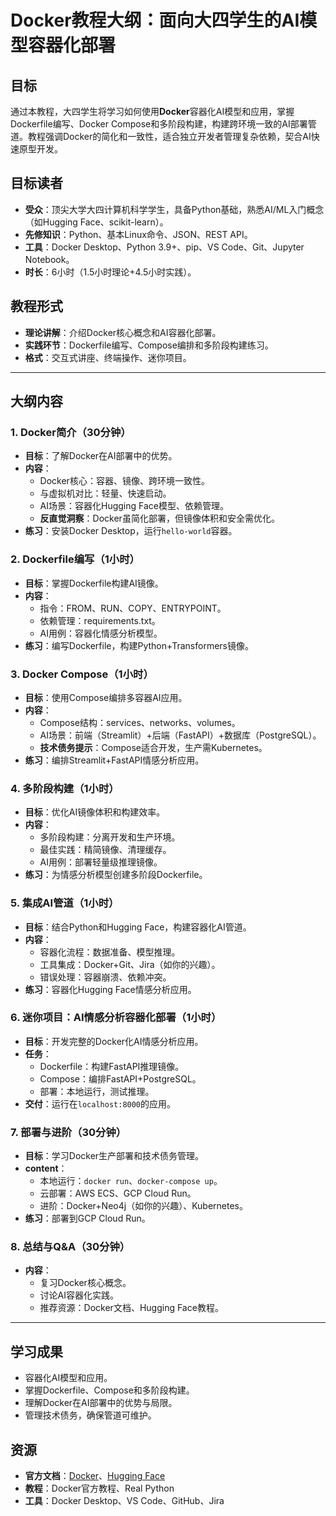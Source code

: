 # Docker教程大纲：面向大四学生的AI模型容器化部署

## 目标
通过本教程，大四学生将学习如何使用**Docker**容器化AI模型和应用，掌握Dockerfile编写、Docker Compose和多阶段构建，构建跨环境一致的AI部署管道。教程强调Docker的简化和一致性，适合独立开发者管理复杂依赖，契合AI快速原型开发。

## 目标读者
- **受众**：顶尖大学大四计算机科学学生，具备Python基础，熟悉AI/ML入门概念（如Hugging Face、scikit-learn）。
- **先修知识**：Python、基本Linux命令、JSON、REST API。
- **工具**：Docker Desktop、Python 3.9+、pip、VS Code、Git、Jupyter Notebook。
- **时长**：6小时（1.5小时理论+4.5小时实践）。

## 教程形式
- **理论讲解**：介绍Docker核心概念和AI容器化部署。
- **实践环节**：Dockerfile编写、Compose编排和多阶段构建练习。
- **格式**：交互式讲座、终端操作、迷你项目。

---

## 大纲内容

### 1. Docker简介（30分钟）
- **目标**：了解Docker在AI部署中的优势。
- **内容**：
  - Docker核心：容器、镜像、跨环境一致性。
  - 与虚拟机对比：轻量、快速启动。
  - AI场景：容器化Hugging Face模型、依赖管理。
  - **反直觉洞察**：Docker虽简化部署，但镜像体积和安全需优化。
- **练习**：安装Docker Desktop，运行`hello-world`容器。

### 2. Dockerfile编写（1小时）
- **目标**：掌握Dockerfile构建AI镜像。
- **内容**：
  - 指令：FROM、RUN、COPY、ENTRYPOINT。
  - 依赖管理：requirements.txt。
  - AI用例：容器化情感分析模型。
- **练习**：编写Dockerfile，构建Python+Transformers镜像。

### 3. Docker Compose（1小时）
- **目标**：使用Compose编排多容器AI应用。
- **内容**：
  - Compose结构：services、networks、volumes。
  - AI场景：前端（Streamlit）+后端（FastAPI）+数据库（PostgreSQL）。
  - **技术债务提示**：Compose适合开发，生产需Kubernetes。
- **练习**：编排Streamlit+FastAPI情感分析应用。

### 4. 多阶段构建（1小时）
- **目标**：优化AI镜像体积和构建效率。
- **内容**：
  - 多阶段构建：分离开发和生产环境。
  - 最佳实践：精简镜像、清理缓存。
  - AI用例：部署轻量级推理镜像。
- **练习**：为情感分析模型创建多阶段Dockerfile。

### 5. 集成AI管道（1小时）
- **目标**：结合Python和Hugging Face，构建容器化AI管道。
- **内容**：
  - 容器化流程：数据准备、模型推理。
  - 工具集成：Docker+Git、Jira（如你的兴趣）。
  - 错误处理：容器崩溃、依赖冲突。
- **练习**：容器化Hugging Face情感分析应用。

### 6. 迷你项目：AI情感分析容器化部署（1小时）
- **目标**：开发完整的Docker化AI情感分析应用。
- **任务**：
  - Dockerfile：构建FastAPI推理镜像。
  - Compose：编排FastAPI+PostgreSQL。
  - 部署：本地运行，测试推理。
- **交付**：运行在`localhost:8000`的应用。

### 7. 部署与进阶（30分钟）
- **目标**：学习Docker生产部署和技术债务管理。
- **content**：
  - 本地运行：`docker run`、`docker-compose up`。
  - 云部署：AWS ECS、GCP Cloud Run。
  - 进阶：Docker+Neo4j（如你的兴趣）、Kubernetes。
- **练习**：部署到GCP Cloud Run。

### 8. 总结与Q&A（30分钟）
- **内容**：
  - 复习Docker核心概念。
  - 讨论AI容器化实践。
  - 推荐资源：Docker文档、Hugging Face教程。

---

## 学习成果
- 容器化AI模型和应用。
- 掌握Dockerfile、Compose和多阶段构建。
- 理解Docker在AI部署中的优势与局限。
- 管理技术债务，确保管道可维护。

## 资源
- **官方文档**：[Docker](https://docs.docker.com/)、[Hugging Face](https://huggingface.co/docs)
- **教程**：Docker官方教程、Real Python
- **工具**：Docker Desktop、VS Code、GitHub、Jira